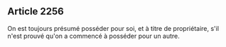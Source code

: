 Article 2256
----
On est toujours présumé posséder pour soi, et à titre de propriétaire, s'il
n'est prouvé qu'on a commencé à posséder pour un autre.
